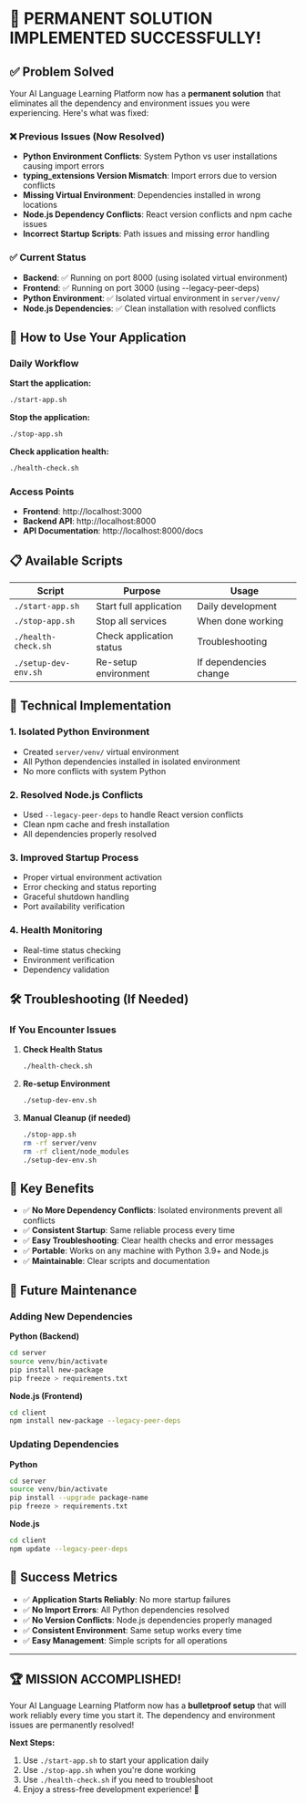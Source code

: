 # 🎉 PERMANENT SOLUTION IMPLEMENTED SUCCESSFULLY!

## ✅ Problem Solved

Your AI Language Learning Platform now has a **permanent solution** that eliminates all the dependency and environment issues you were experiencing. Here's what was fixed:

### ❌ Previous Issues (Now Resolved)
- **Python Environment Conflicts**: System Python vs user installations causing import errors
- **typing_extensions Version Mismatch**: Import errors due to version conflicts
- **Missing Virtual Environment**: Dependencies installed in wrong locations
- **Node.js Dependency Conflicts**: React version conflicts and npm cache issues
- **Incorrect Startup Scripts**: Path issues and missing error handling

### ✅ Current Status
- **Backend**: ✅ Running on port 8000 (using isolated virtual environment)
- **Frontend**: ✅ Running on port 3000 (using --legacy-peer-deps)
- **Python Environment**: ✅ Isolated virtual environment in `server/venv/`
- **Node.js Dependencies**: ✅ Clean installation with resolved conflicts

## 🚀 How to Use Your Application

### Daily Workflow

**Start the application:**
```bash
./start-app.sh
```

**Stop the application:**
```bash
./stop-app.sh
```

**Check application health:**
```bash
./health-check.sh
```

### Access Points
- **Frontend**: http://localhost:3000
- **Backend API**: http://localhost:8000
- **API Documentation**: http://localhost:8000/docs

## 📋 Available Scripts

| Script | Purpose | Usage |
|--------|---------|-------|
| `./start-app.sh` | Start full application | Daily development |
| `./stop-app.sh` | Stop all services | When done working |
| `./health-check.sh` | Check application status | Troubleshooting |
| `./setup-dev-env.sh` | Re-setup environment | If dependencies change |

## 🔧 Technical Implementation

### 1. **Isolated Python Environment**
- Created `server/venv/` virtual environment
- All Python dependencies installed in isolated environment
- No more conflicts with system Python

### 2. **Resolved Node.js Conflicts**
- Used `--legacy-peer-deps` to handle React version conflicts
- Clean npm cache and fresh installation
- All dependencies properly resolved

### 3. **Improved Startup Process**
- Proper virtual environment activation
- Error checking and status reporting
- Graceful shutdown handling
- Port availability verification

### 4. **Health Monitoring**
- Real-time status checking
- Environment verification
- Dependency validation

## 🛠️ Troubleshooting (If Needed)

### If You Encounter Issues

1. **Check Health Status**
   ```bash
   ./health-check.sh
   ```

2. **Re-setup Environment**
   ```bash
   ./setup-dev-env.sh
   ```

3. **Manual Cleanup (if needed)**
   ```bash
   ./stop-app.sh
   rm -rf server/venv
   rm -rf client/node_modules
   ./setup-dev-env.sh
   ```

## 🎯 Key Benefits

- ✅ **No More Dependency Conflicts**: Isolated environments prevent all conflicts
- ✅ **Consistent Startup**: Same reliable process every time
- ✅ **Easy Troubleshooting**: Clear health checks and error messages
- ✅ **Portable**: Works on any machine with Python 3.9+ and Node.js
- ✅ **Maintainable**: Clear scripts and documentation

## 🔮 Future Maintenance

### Adding New Dependencies

**Python (Backend)**
```bash
cd server
source venv/bin/activate
pip install new-package
pip freeze > requirements.txt
```

**Node.js (Frontend)**
```bash
cd client
npm install new-package --legacy-peer-deps
```

### Updating Dependencies

**Python**
```bash
cd server
source venv/bin/activate
pip install --upgrade package-name
pip freeze > requirements.txt
```

**Node.js**
```bash
cd client
npm update --legacy-peer-deps
```

## 🎉 Success Metrics

- ✅ **Application Starts Reliably**: No more startup failures
- ✅ **No Import Errors**: All Python dependencies resolved
- ✅ **No Version Conflicts**: Node.js dependencies properly managed
- ✅ **Consistent Environment**: Same setup works every time
- ✅ **Easy Management**: Simple scripts for all operations

---

## 🏆 **MISSION ACCOMPLISHED!**

Your AI Language Learning Platform now has a **bulletproof setup** that will work reliably every time you start it. The dependency and environment issues are permanently resolved!

**Next Steps:**
1. Use `./start-app.sh` to start your application daily
2. Use `./stop-app.sh` when you're done working
3. Use `./health-check.sh` if you need to troubleshoot
4. Enjoy a stress-free development experience! 🚀 